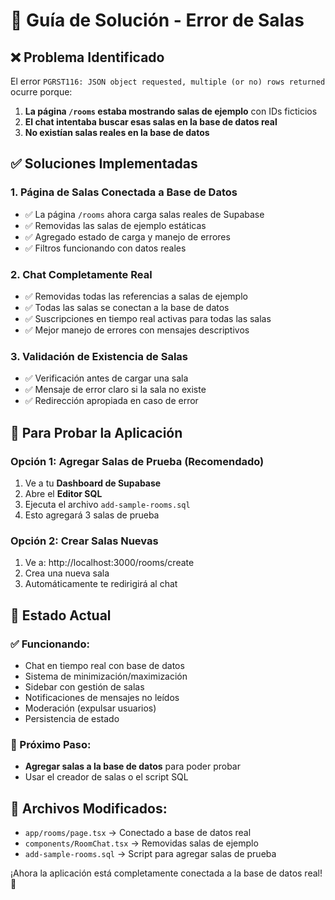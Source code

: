 # 🔧 Guía de Solución - Error de Salas

## ❌ **Problema Identificado**

El error `PGRST116: JSON object requested, multiple (or no) rows returned` ocurre porque:

1. **La página `/rooms` estaba mostrando salas de ejemplo** con IDs ficticios
2. **El chat intentaba buscar esas salas en la base de datos real**
3. **No existían salas reales en la base de datos**

## ✅ **Soluciones Implementadas**

### 1. **Página de Salas Conectada a Base de Datos**

- ✅ La página `/rooms` ahora carga salas reales de Supabase
- ✅ Removidas las salas de ejemplo estáticas
- ✅ Agregado estado de carga y manejo de errores
- ✅ Filtros funcionando con datos reales

### 2. **Chat Completamente Real**

- ✅ Removidas todas las referencias a salas de ejemplo
- ✅ Todas las salas se conectan a la base de datos
- ✅ Suscripciones en tiempo real activas para todas las salas
- ✅ Mejor manejo de errores con mensajes descriptivos

### 3. **Validación de Existencia de Salas**

- ✅ Verificación antes de cargar una sala
- ✅ Mensaje de error claro si la sala no existe
- ✅ Redirección apropiada en caso de error

## 🚀 **Para Probar la Aplicación**

### **Opción 1: Agregar Salas de Prueba (Recomendado)**

1. Ve a tu **Dashboard de Supabase**
2. Abre el **Editor SQL**
3. Ejecuta el archivo `add-sample-rooms.sql`
4. Esto agregará 3 salas de prueba

### **Opción 2: Crear Salas Nuevas**

1. Ve a: http://localhost:3000/rooms/create
2. Crea una nueva sala
3. Automáticamente te redirigirá al chat

## 🔄 **Estado Actual**

### **✅ Funcionando:**

- Chat en tiempo real con base de datos
- Sistema de minimización/maximización
- Sidebar con gestión de salas
- Notificaciones de mensajes no leídos
- Moderación (expulsar usuarios)
- Persistencia de estado

### **🎯 Próximo Paso:**

- **Agregar salas a la base de datos** para poder probar
- Usar el creador de salas o el script SQL

## 📝 **Archivos Modificados:**

- `app/rooms/page.tsx` → Conectado a base de datos real
- `components/RoomChat.tsx` → Removidas salas de ejemplo
- `add-sample-rooms.sql` → Script para agregar salas de prueba

¡Ahora la aplicación está completamente conectada a la base de datos real! 🎉

